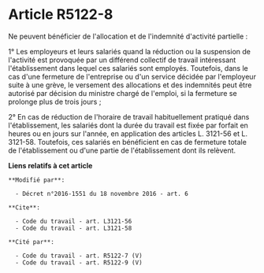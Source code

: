 # Article R5122-8

Ne peuvent bénéficier de l'allocation et de l'indemnité d'activité partielle : 

1° Les employeurs et leurs salariés quand la réduction ou la suspension de l'activité est provoquée par un différend
collectif de travail intéressant l'établissement dans lequel ces salariés sont employés. Toutefois, dans le cas d'une
fermeture de l'entreprise ou d'un service décidée par l'employeur suite à une grève, le versement des allocations et des
indemnités peut être autorisé par décision du ministre chargé de l'emploi, si la fermeture se prolonge plus de trois jours ; 

2° En cas de réduction de l'horaire de travail habituellement pratiqué dans l'établissement, les salariés dont la durée du
travail est fixée par forfait en heures ou en jours sur l'année, en application des articles L. 3121-56 et L. 3121-58.
Toutefois, ces salariés en bénéficient en cas de fermeture totale de l'établissement ou d'une partie de l'établissement dont
ils relèvent.

**Liens relatifs à cet article**

	**Modifié par**:

	  - Décret n°2016-1551 du 18 novembre 2016 - art. 6

	**Cite**:

	  - Code du travail - art. L3121-56
	  - Code du travail - art. L3121-58

	**Cité par**:

	  - Code du travail - art. R5122-7 (V)
	  - Code du travail - art. R5122-9 (V)
